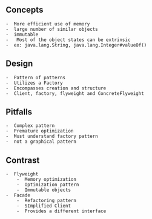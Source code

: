 Concepts
----------------------
	-  More efficient use of memory
	-  large number of similar objects
	-  immutable
	-  	Most of the object states can be extrinsic
	-  ex: java.lang.String, java.lang.Integer#valueOf()

Design
-----------------------
	-  Pattern of patterns
	-  Utilizes a Factory 
	-  Encompasses creation and structure
	-  Client, factory, flyweight and ConcreteFlyweight
	 

Pitfalls
----------------------
	-  Complex pattern
	-  Premature optimization
	-  Must understand factory pattern
	-  not a graphical pattern
	
Contrast
----------------------
	-  Flyweight
		-  Memory optimization
		-  Optimization pattern
		-  Immutable objects
	-  Facade
		-  Refactoring pattern
		-  SImplified Client
		-  Provides a different interface
	
